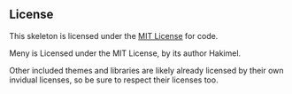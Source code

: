 ## License

This skeleton is licensed under the [MIT License](http://creativecommons.org/licenses/MIT/) for code.

Meny is Licensed under the MIT License, by its author Hakimel.

Other included themes and libraries are likely already licensed by their own invidual licenses, so be sure to respect their licenses too.